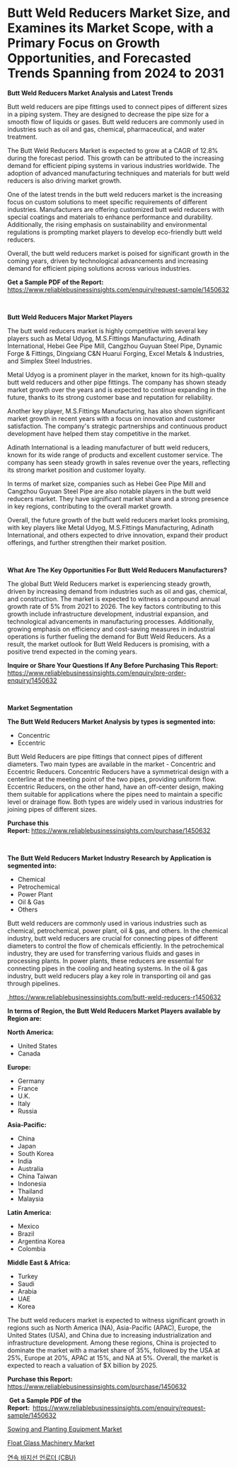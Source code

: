 <p><h1>Butt Weld Reducers Market Size, and Examines its Market Scope, with a Primary Focus on Growth Opportunities, and Forecasted Trends Spanning from 2024 to 2031</h1></p><p><strong>Butt Weld Reducers Market Analysis and Latest Trends</strong></p>
<p><p>Butt weld reducers are pipe fittings used to connect pipes of different sizes in a piping system. They are designed to decrease the pipe size for a smooth flow of liquids or gases. Butt weld reducers are commonly used in industries such as oil and gas, chemical, pharmaceutical, and water treatment.</p><p>The Butt Weld Reducers Market is expected to grow at a CAGR of 12.8% during the forecast period. This growth can be attributed to the increasing demand for efficient piping systems in various industries worldwide. The adoption of advanced manufacturing techniques and materials for butt weld reducers is also driving market growth.</p><p>One of the latest trends in the butt weld reducers market is the increasing focus on custom solutions to meet specific requirements of different industries. Manufacturers are offering customized butt weld reducers with special coatings and materials to enhance performance and durability. Additionally, the rising emphasis on sustainability and environmental regulations is prompting market players to develop eco-friendly butt weld reducers.</p><p>Overall, the butt weld reducers market is poised for significant growth in the coming years, driven by technological advancements and increasing demand for efficient piping solutions across various industries.</p></p>
<p><strong>Get a Sample PDF of the Report:&nbsp;</strong> <a href="https://www.reliablebusinessinsights.com/enquiry/request-sample/1450632">https://www.reliablebusinessinsights.com/enquiry/request-sample/1450632</a></p>
<p>&nbsp;</p>
<p><strong>Butt Weld Reducers Major Market Players</strong></p>
<p><p>The butt weld reducers market is highly competitive with several key players such as Metal Udyog, M.S.Fittings Manufacturing, Adinath International, Hebei Gee Pipe Mill, Cangzhou Guyuan Steel Pipe, Dynamic Forge & Fittings, Dingxiang C&N Huarui Forging, Excel Metals & Industries, and Simplex Steel Industries. </p><p>Metal Udyog is a prominent player in the market, known for its high-quality butt weld reducers and other pipe fittings. The company has shown steady market growth over the years and is expected to continue expanding in the future, thanks to its strong customer base and reputation for reliability.</p><p>Another key player, M.S.Fittings Manufacturing, has also shown significant market growth in recent years with a focus on innovation and customer satisfaction. The company's strategic partnerships and continuous product development have helped them stay competitive in the market.</p><p>Adinath International is a leading manufacturer of butt weld reducers, known for its wide range of products and excellent customer service. The company has seen steady growth in sales revenue over the years, reflecting its strong market position and customer loyalty.</p><p>In terms of market size, companies such as Hebei Gee Pipe Mill and Cangzhou Guyuan Steel Pipe are also notable players in the butt weld reducers market. They have significant market share and a strong presence in key regions, contributing to the overall market growth.</p><p>Overall, the future growth of the butt weld reducers market looks promising, with key players like Metal Udyog, M.S.Fittings Manufacturing, Adinath International, and others expected to drive innovation, expand their product offerings, and further strengthen their market position.</p></p>
<p>&nbsp;</p>
<p><strong>What Are The Key Opportunities For Butt Weld Reducers Manufacturers?</strong></p>
<p><p>The global Butt Weld Reducers market is experiencing steady growth, driven by increasing demand from industries such as oil and gas, chemical, and construction. The market is expected to witness a compound annual growth rate of 5% from 2021 to 2026. The key factors contributing to this growth include infrastructure development, industrial expansion, and technological advancements in manufacturing processes. Additionally, growing emphasis on efficiency and cost-saving measures in industrial operations is further fueling the demand for Butt Weld Reducers. As a result, the market outlook for Butt Weld Reducers is promising, with a positive trend expected in the coming years.</p></p>
<p><strong>Inquire or Share Your Questions If Any Before Purchasing This Report:</strong> <a href="https://www.reliablebusinessinsights.com/enquiry/pre-order-enquiry/1450632">https://www.reliablebusinessinsights.com/enquiry/pre-order-enquiry/1450632</a></p>
<p>&nbsp;</p>
<p><strong>Market Segmentation</strong></p>
<p><strong>The Butt Weld Reducers Market Analysis by types is segmented into:</strong></p>
<p><ul><li>Concentric</li><li>Eccentric</li></ul></p>
<p><p>Butt Weld Reducers are pipe fittings that connect pipes of different diameters. Two main types are available in the market - Concentric and Eccentric Reducers. Concentric Reducers have a symmetrical design with a centerline at the meeting point of the two pipes, providing uniform flow. Eccentric Reducers, on the other hand, have an off-center design, making them suitable for applications where the pipes need to maintain a specific level or drainage flow. Both types are widely used in various industries for joining pipes of different sizes.</p></p>
<p><strong>Purchase this Report:&nbsp;</strong><a href="https://www.reliablebusinessinsights.com/purchase/1450632">https://www.reliablebusinessinsights.com/purchase/1450632</a></p>
<p>&nbsp;</p>
<p><strong>The Butt Weld Reducers Market Industry Research by Application is segmented into:</strong></p>
<p><ul><li>Chemical</li><li>Petrochemical</li><li>Power Plant</li><li>Oil & Gas</li><li>Others</li></ul></p>
<p><p>Butt weld reducers are commonly used in various industries such as chemical, petrochemical, power plant, oil & gas, and others. In the chemical industry, butt weld reducers are crucial for connecting pipes of different diameters to control the flow of chemicals efficiently. In the petrochemical industry, they are used for transferring various fluids and gases in processing plants. In power plants, these reducers are essential for connecting pipes in the cooling and heating systems. In the oil & gas industry, butt weld reducers play a key role in transporting oil and gas through pipelines.</p></p>
<p><a href="https://www.reliablebusinessinsights.com/butt-weld-reducers-r1450632">&nbsp;https://www.reliablebusinessinsights.com/butt-weld-reducers-r1450632</a></p>
<p><strong>In terms of Region, the Butt Weld Reducers Market Players available by Region are:</strong></p>
<p>
    <p> <strong> North America: </strong>
        <ul>
            <li>United States</li>
            <li>Canada</li>
        </ul>
        </p> 
    <p> <strong> Europe: </strong>
        <ul>
            <li>Germany</li>
            <li>France</li>
            <li>U.K.</li>
            <li>Italy</li>
            <li>Russia</li>
        </ul>
        </p> 
    <p> <strong> Asia-Pacific: </strong>
        <ul>
            <li>China</li>
            <li>Japan</li>
            <li>South Korea</li>
            <li>India</li>
            <li>Australia</li>
            <li>China Taiwan</li>
            <li>Indonesia</li>
            <li>Thailand</li>
            <li>Malaysia</li>
        </ul>
        </p> 
    <p> <strong> Latin America: </strong>
        <ul>
            <li>Mexico</li>
            <li>Brazil</li>
            <li>Argentina Korea</li>
            <li>Colombia</li>
        </ul>
        </p> 
    <p> <strong> Middle East & Africa: </strong>
        <ul>
            <li>Turkey</li>
            <li>Saudi</li>
            <li>Arabia</li>
            <li>UAE</li>
            <li>Korea</li>
        </ul>
    </p>
    </p>
<p><p>The butt weld reducers market is expected to witness significant growth in regions such as North America (NA), Asia-Pacific (APAC), Europe, the United States (USA), and China due to increasing industrialization and infrastructure development. Among these regions, China is projected to dominate the market with a market share of 35%, followed by the USA at 25%, Europe at 20%, APAC at 15%, and NA at 5%. Overall, the market is expected to reach a valuation of $X billion by 2025.</p></p>
<p><strong>Purchase this Report: </strong><a href="https://www.reliablebusinessinsights.com/purchase/1450632">https://www.reliablebusinessinsights.com/purchase/1450632</a></p>
<p>&nbsp;<strong>Get a Sample PDF of the Report:&nbsp;&nbsp;</strong><a href="https://www.reliablebusinessinsights.com/enquiry/request-sample/1450632">https://www.reliablebusinessinsights.com/enquiry/request-sample/1450632</a></p>
<p><strong></strong></p>
<p><p><a href="https://github.com/jaidynmorantestelletmjzya/Market-Research-Report-List-3/blob/main/sowing-and-planting-equipment-market.md">Sowing and Planting Equipment Market</a></p><p><a href="https://github.com/juniordelafrance/Market-Research-Report-List-4/blob/main/float-glass-machinery-market.md">Float Glass Machinery Market</a></p><p><a href="https://github.com/sarassiksa/Market-Research-Report-List-1/blob/main/1496477171227.md">연속 바지선 언로더 (CBU)</a></p></p>